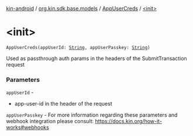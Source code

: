 [kin-android](../../index.md) / [org.kin.sdk.base.models](../index.md) / [AppUserCreds](index.md) / [&lt;init&gt;](./-init-.md)

# &lt;init&gt;

`AppUserCreds(appUserId: `[`String`](https://kotlinlang.org/api/latest/jvm/stdlib/kotlin/-string/index.html)`, appUserPasskey: `[`String`](https://kotlinlang.org/api/latest/jvm/stdlib/kotlin/-string/index.html)`)`

Used as passthrough auth params in the headers of the SubmitTransaction request

### Parameters

`appUserId` -
* app-user-id in the header of the request

`appUserPasskey` - For more information regarding these parameters and webhook integration
please consult: https://docs.kin.org/how-it-works#webhooks